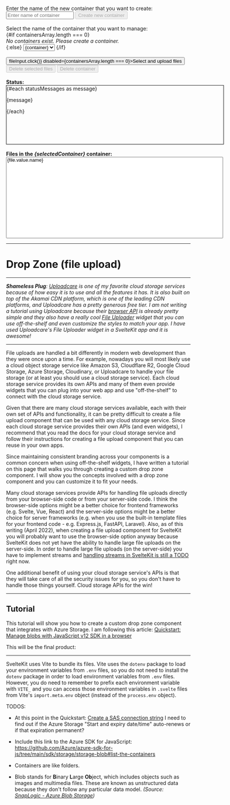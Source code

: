 <script lang="ts">
  import { onMount, tick } from "svelte";
  import { DropZone } from "/src/lib";
  import { BlobServiceClient } from "@azure/storage-blob";

  const { VITE_AZURE_BLOB_SERVICE_SAS_URL } = import.meta.env;

  let fileInput;
  let status;
  let statusMessages = [];
  let message = "";
  let containersArray = [];
  let filesArray = [];

  // Create a new BlobServiceClient.
  const blobServiceClient = new BlobServiceClient(VITE_AZURE_BLOB_SERVICE_SAS_URL);
  // Create a unique name for the container.
  let containerName = "";
  // The container from the list will be bound to selectedContainer.
  let selectedContainer = containersArray[0];
  let containerClient;

  onMount(async () => {
    await listContainers();
    await setContainerClient();
  });

  async function setContainerClient() {
    console.log("setContainerClient selectedContainer:", selectedContainer);
    // Get a container client from the BlobServiceClient.
    containerClient = blobServiceClient.getContainerClient(selectedContainer);
    // Show the files for the currently selected container.
    await listFiles();
  }

  async function reportStatus(newMessage) {
    statusMessages.push(newMessage);
    // Use Svelte's reactive assignment to show the updated messages in the DOM.
    statusMessages = statusMessages;
    // Wait for the DOM to update before setting the scrollTop position.
    await tick();
    // Scroll the status element to the bottom of the content.
    status.scrollTop = status.scrollHeight;
  }

  async function createContainer() {
    try {
      reportStatus(`Creating container "${containerName}"...`);
      // Create a new container with the user-entered name.
      containerClient = blobServiceClient.getContainerClient(containerName);
      await containerClient.create();
      // Show the updated list of containers after this new one has been created.
      await listContainers();
      // Set the selectedContainer to the newly created one.
      selectedContainer = containerName;
      // Reset containerName.
      containerName = "";
      reportStatus(`Done.`);
    } 
    catch(err) {
      reportStatus(`ERROR: ${err.message}`);
    }
  }

  async function listContainers() {
    // Reset the containersArray so the DOM will show the current items in the array when this function finishes executing.
    containersArray.length = 0;

    try {
      let i = 1;
      let containers = blobServiceClient.listContainers();
      for await (const container of containers) {
        console.log(`Container ${i++}: ${container.name}`);
        containersArray.push(container.name);
      }
      containersArray = containersArray;
    }
    catch(err) {
      reportStatus(`ERROR: ${err.message}`);
    }
  }

  async function deleteContainer() {
    try {
      reportStatus(`Deleting container "${containerName}"...`);
      await containerClient.delete();
      // Show the updated list of containers after this one has been deleted.
      await listContainers();
      reportStatus(`Done.`);
    }
    catch(err) {
      reportStatus(`ERROR: ${err.message}`);
    }
  }

  // This code calls the ContainerClient.listBlobsFlat function, then uses an iterator to retrieve the name of each BlobItem returned. For each BlobItem, it updates the Files list with the name property value.
  async function listFiles() {
    // Reset the filesArray array so the DOM will show the current items in the array when this function finishes executing.
    filesArray.length = 0;

    try {
      reportStatus("Retrieving file list...");
      let iter = containerClient.listBlobsFlat();
      let blobItem = await iter.next();
      while (!blobItem.done) {
        filesArray.push(blobItem);
        blobItem = await iter.next();
      }
      // Use Svelte's reactive assignment to show the current state of filesArray in the DOM.
      filesArray = filesArray;
      if (filesArray.length > 0) {
        reportStatus("Done.");
      }
      else {
        reportStatus("The container does not contain any files.");
      }
    }
    catch(err) {
      reportStatus(`ERROR: ${err.message}`);
    }
  }

  async function uploadFiles() {
    try {
      reportStatus("Uploading files...");
      const promises = [];
      for (const file of fileInput.files) {
        // Get a blockBlobClient from the containerClient.
        const blockBlobClient = containerClient.getBlockBlobClient(file.name);
        promises.push(blockBlobClient.uploadBrowserData(file));
      }
      await Promise.all(promises);
      reportStatus("Done.");
      // Show the updated list of files for this container.
      listFiles();
    }
    catch(err) {
      reportStatus(`ERROR: ${err.message}`);
    }
  }

  async function deleteFiles() {
    try {
      if (filesArray.length > 0) {
        reportStatus("Deleting files...");
        for (const file of filesArray) {
          await containerClient.deleteBlob(file.value.name);
        }
        reportStatus("Done.");
        // Show the updated list of files for this container.
        listFiles();
      } 
      else {
        reportStatus("No files selected.");
      }
    }
    catch(err) {
      reportStatus(`ERROR: ${err.message}`);
    }
  }
</script>


<br>
<div>
  <label for="container-name">Enter the name of the new container that you want to create:</label><br>
  <input type="text" id="container-name" bind:value={containerName} placeholder="Enter name of container" />
  <button on:click={createContainer} disabled={!containerName}>Create new container</button>
</div>

<br>

<div>
  <label for="container-list">Select the name of the container that you want to manage:</label><br>
  {#if containersArray.length === 0}
    <div><em>No containers exist. Please create a container.</em></div>
  {:else}
    <select id="container-list" bind:value={selectedContainer} on:change={setContainerClient}>
      {#each containersArray as container}
        <option value={container}>{container}</option>
      {/each}
    </select>
  {/if}
</div>

<br>

<div>
  <button on:click={() => fileInput.click()} disabled={containersArray.length === 0}>Select and upload files</button>
  <input type="file" multiple style="display: none;" bind:this={fileInput} on:change={uploadFiles} />
  <!-- <button on:click={listFiles} disabled={containersArray.length === 0}>List files</button> -->
  <button on:click={deleteFiles} disabled={containersArray.length === 0}>Delete selected files</button>
  <!-- <button on:click={listContainers}>List all containers</button> -->
  <button on:click={deleteContainer} disabled={containersArray.length === 0}>Delete container</button>
</div>

<br>

<div><b>Status:</b></div>
<div bind:this={status} style="height: 160px; width: 593px; border: 1px solid black; overflow: scroll;">
  {#each statusMessages as message}
  <p>{message}</p>
  {/each}
</div>

<br>

<div><b>Files in the <em>{selectedContainer}</em> container:</b></div>
<select multiple style="height:222px; width: 593px; overflow: scroll;">
  {#each filesArray as file}
    <option value={file.value.name}>{file.value.name}</option>
  {/each}
</select>

---

# Drop Zone (file upload)

---

<em><strong>Shameless Plug</strong>: <a href="https://uploadcare.com/">Uploadcare</a> is one of my favorite cloud storage services because of how easy it is to use and all the features it has. It is also built on top of the Akamai CDN platform, which is one of the leading CDN platforms, and Uploadcare has a pretty generous free tier. I am not writing a tutorial using Uploadcare because their <a href="https://uploadcare.com/docs/integrations/js-upload-client/">browser API</a> is already pretty simple and they also have a really cool <a href="https://uploadcare.com/docs/uploads/file-uploader/">File Uploader</a> widget that you can use off-the-shelf and even customize the styles to match your app. I have used Uploadcare's File Uploader widget in a SvelteKit app and it is awesome!</em>

---

File uploads are handled a bit differently in modern web development than they were once upon a time. For example, nowadays you will most likely use a cloud object storage service like Amazon S3, Cloudflare R2, Google Cloud Storage, Azure Storage, Cloudinary, or Uploadcare to handle your file storage (or at least you should use a cloud storage service). Each cloud storage service provides its own APIs and many of them even provide widgets that you can plug into your web app and use "off-the-shelf" to connect with the cloud storage service.

Given that there are many cloud storage services available, each with their own set of APIs and functionality, it can be pretty difficult to create a file upload component that can be used with any cloud storage service. Since each cloud storage service provides their own APIs (and even widgets), I recommend that you read the docs for your cloud storage service and follow their instructions for creating a file upload component that you can reuse in your own apps. 

Since maintaining consistent branding across your components is a common concern when using off-the-shelf widgets, I have written a tutorial on this page that walks you through creating a custom drop zone component. I will show you the concepts involved with a drop zone component and you can customize it to fit your needs.

Many cloud storage services provide APIs for handling file uploads directly from your browser-side code or from your server-side code. I think the browser-side options might be a better choice for frontend frameworks (e.g. Svelte, Vue, React) and the server-side options might be a better choice for server frameworks (e.g. when you use the built-in template files for your frontend code - e.g. Express.js, FastAPI, Laravel). Also, as of this writing (April 2022), when creating a file upload component for SvelteKit you will probably want to use the browser-side option anyway because SvelteKit does not yet have the ability to handle large file uploads on the server-side. In order to handle large file uploads (on the server-side) you have to implement streams and [handling streams in SvelteKit is still a TODO](https://github.com/sveltejs/kit/issues/3419) right now.

One additional benefit of using your cloud storage service's APIs is that they will take care of all the security issues for you, so you don't have to handle those things yourself. Cloud storage APIs for the win!

---

## Tutorial

This tutorial will show you how to create a custom drop zone component that integrates with Azure Storage. I am following this article: [Quickstart: Manage blobs with JavaScript v12 SDK in a browser](https://docs.microsoft.com/en-us/azure/storage/blobs/quickstart-blobs-javascript-browser)

This will be the final product:

<DropZone
  uploadUrl="/api/drop-zone-file-uploads"
/>

---

SvelteKit uses Vite to bundle its files. Vite uses the `dotenv` package to load your environment variables from `.env` files, so you do not need to install the `dotenv` package in order to load environment variables from `.env` files. However, you do need to remember to prefix each environment variable with `VITE_` and you can access those environment variables in `.svelte` files from Vite's `import.meta.env` object (instead of the `process.env` object).

TODOS:
* At this point in the Quickstart: [Create a SAS connection string](https://docs.microsoft.com/en-us/azure/storage/blobs/quickstart-blobs-javascript-browser#create-a-sas-connection-string) I need to find out if the Azure Storage "Start and expiry date/time" auto-renews or if that expiration permanent?
* Include this link to the Azure SDK for JavaScript: https://github.com/Azure/azure-sdk-for-js/tree/main/sdk/storage/storage-blob#list-the-containers

* Containers are like folders.
* Blob stands for **B**inary **L**arge **Ob**ject, which includes objects such as images and multimedia files. These are known as unstructured data because they don't follow any particular data model. *(Source: [SnapLogic - Azure Blob Storage](https://www.snaplogic.com/glossary/azure-blob-storage#:~:text=Azure%20Blob%20storage%20is%20a,as%20images%20and%20multimedia%20files.))*
